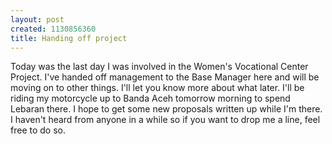 ```yaml
--- 
layout: post
created: 1130856360
title: Handing off project
---
```

Today was the last day I was involved in the Women's Vocational Center Project.  I've handed off management to the Base Manager here and will be moving on to other things.  I'll let you know more about what later.  I'll be riding my motorcycle up to Banda Aceh tomorrow morning to spend Lebaran there.  I hope to get some new proposals written up while I'm there.  I haven't heard from anyone in a while so if you want to drop me a line, feel free to do so.
